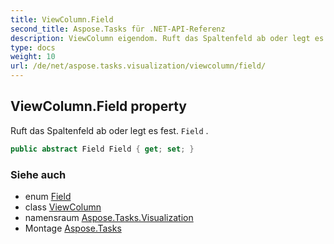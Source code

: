 ```yaml
---
title: ViewColumn.Field
second_title: Aspose.Tasks für .NET-API-Referenz
description: ViewColumn eigendom. Ruft das Spaltenfeld ab oder legt es fest. Field .
type: docs
weight: 10
url: /de/net/aspose.tasks.visualization/viewcolumn/field/
---
```

## ViewColumn.Field property

Ruft das Spaltenfeld ab oder legt es fest. `Field` .

```csharp
public abstract Field Field { get; set; }
```

### Siehe auch

* enum [Field](../../../aspose.tasks/field/)
* class [ViewColumn](../)
* namensraum [Aspose.Tasks.Visualization](../../viewcolumn/)
* Montage [Aspose.Tasks](../../../)



